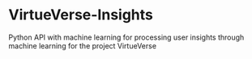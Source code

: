 # VirtueVerse-Insights
Python API with machine learning for processing user insights through machine learning for the project VirtueVerse
